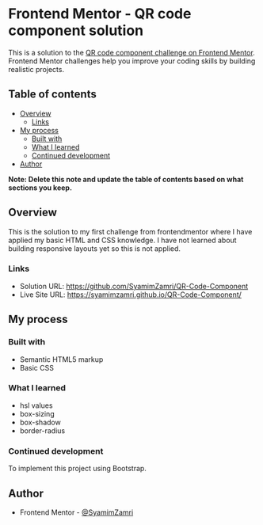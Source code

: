# Frontend Mentor - QR code component solution

This is a solution to the [QR code component challenge on Frontend Mentor](https://www.frontendmentor.io/challenges/qr-code-component-iux_sIO_H). Frontend Mentor challenges help you improve your coding skills by building realistic projects. 

## Table of contents

- [Overview](#overview)
  - [Links](#links)
- [My process](#my-process)
  - [Built with](#built-with)
  - [What I learned](#what-i-learned)
  - [Continued development](#continued-development)
- [Author](#author)


**Note: Delete this note and update the table of contents based on what sections you keep.**

## Overview
This is the solution to my first challenge from frontendmentor where I have applied my basic HTML and CSS knowledge. I have not learned about building responsive layouts yet so this is not applied. 


### Links

- Solution URL: https://github.com/SyamimZamri/QR-Code-Component
- Live Site URL: https://syamimzamri.github.io/QR-Code-Component/

## My process

### Built with

- Semantic HTML5 markup
- Basic CSS 


### What I learned

- hsl values 
- box-sizing 
- box-shadow 
- border-radius 


### Continued development

To implement this project using Bootstrap. 


## Author

- Frontend Mentor - [@SyamimZamri](https://www.frontendmentor.io/profile/SyamimZamri)


